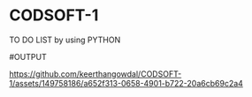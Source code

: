 # CODSOFT-1
TO DO LIST by using PYTHON

#OUTPUT



https://github.com/keerthangowdal/CODSOFT-1/assets/149758186/a652f313-0658-4901-b722-20a6cb69c2a4


